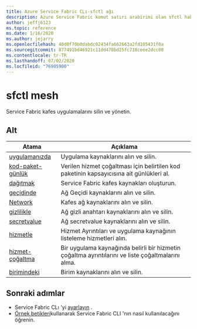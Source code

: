 ```yaml
---
title: Azure Service Fabric CLı-sfctl ağı
description: Azure Service Fabric komut satırı arabirimi olan sfctl hakkında bilgi edinin. Service Fabric kafes uygulamalarının yönetilmesine yönelik komutların bir listesini içerir.
author: jeffj6123
ms.topic: reference
ms.date: 1/16/2020
ms.author: jejarry
ms.openlocfilehash: 40d0f70b0dabdc02434fa662663a2fd105431f0a
ms.sourcegitcommit: 877491bd46921c11dd478bd25fc718ceee2dcc08
ms.contentlocale: tr-TR
ms.lasthandoff: 07/02/2020
ms.locfileid: "76905900"
---
```

# <a name="sfctl-mesh"></a>sfctl mesh
Service Fabric kafes uygulamalarını silin ve yönetin.

## <a name="subgroups"></a>Alt
|Atama|Açıklama|
| --- | --- |
| [uygulamanızda](service-fabric-sfctl-mesh-app.md) | Uygulama kaynaklarını alın ve silin. |
| [kod-paket-günlük](service-fabric-sfctl-mesh-code-package-log.md) | Verilen hizmet çoğaltması için belirtilen kod paketinin kapsayıcısına ait günlükleri al. |
| [dağıtmak](service-fabric-sfctl-mesh-deployment.md) | Service Fabric kafes kaynakları oluşturun. |
| [geçidinde](service-fabric-sfctl-mesh-gateway.md) | Ağ Geçidi kaynaklarını alın ve silin. |
| [Network](service-fabric-sfctl-mesh-network.md) | Kafes ağ kaynaklarını alın ve silin. |
| [gizlilikle](service-fabric-sfctl-mesh-secret.md) | Ağ gizli anahtarı kaynaklarını alın ve silin. |
| [secretvalue](service-fabric-sfctl-mesh-secretvalue.md) | Ağ secretvalue kaynaklarını alın ve silin. |
| [hizmetle](service-fabric-sfctl-mesh-service.md) | Hizmet Ayrıntıları ve uygulama kaynağının listeleme hizmetleri alın. |
| [hizmet-çoğaltma](service-fabric-sfctl-mesh-service-replica.md) | Bir uygulama kaynağında belirli bir hizmetin çoğaltma ayrıntılarını ve liste çoğaltmalarını alma. |
| [birimindeki](service-fabric-sfctl-mesh-volume.md) | Birim kaynaklarını alın ve silin. |


## <a name="next-steps"></a>Sonraki adımlar
- Service Fabric CLı 'yi [ayarlayın](service-fabric-cli.md) .
- [Örnek betikleri](/azure/service-fabric/scripts/sfctl-upgrade-application)kullanarak Service Fabric CLI 'nın nasıl kullanılacağını öğrenin.